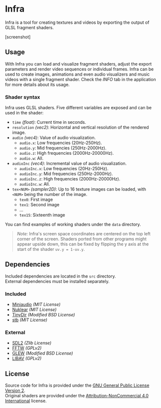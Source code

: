 # Infra
Infra is a tool for creating textures and videos by exporting the output of GLSL fragment shaders.

[screenshot]

## Usage
With Infra you can load and visualize fragment shaders, adjust the export parameters and render video sequences or individual frames.
Infra can be used to create images, animations and even audio visualizers and music videos with a single fragment shader.
Check the *INFO* tab in the application for more details about its usage.

### Shader syntax
Infra uses GLSL shaders. Five different variables are exposed and can be used in the shader:
- `time` *(float)*: Current time in seconds.
- `resolution` *(vec2)*: Horizontal and vertical resolution of the rendered image.
- `audio` *(vec4)*: Value of audio visualization.
    - `audio.x`: Low frequencies (20Hz-250Hz).
    - `audio.y`: Mid frequencies (250Hz-2000Hz).
    - `audio.z`: High frequencies (2000Hz-20000Hz).
    - `audio.w`: All.
- `audioInc` *(vec4)*: Incremental value of audio visualization.
    - `audioInc.x`: Low frequencies (20Hz-250Hz).
    - `audioInc.y`: Mid frequencies (250Hz-2000Hz).
    - `audioInc.z`: High frequencies (2000Hz-20000Hz).
    - `audioInc.w`: All.
- `tex<NUM>` *(sampler2D)*: Up to 16 texture images can be loaded, with `<NUM>` being the number of the image.
    - `tex0`: First image
    - `tex1`: Second image
    - ...
    - `tex15`: Sixteenth image

You can find examples of working shaders under the `data` directory.

> *Note:* Infra's screen space coordinates are centered on the top left corner of the screen. Shaders ported from other programs might appear upside down, this can be fixed by flipping the y axis at the start of the shader `uv.y = 1-uv.y`.

## Dependencies
Included dependencies are located in the `src` directory.  
External dependencies must be installed separately.

### Included
- [Miniaudio](https://miniaud.io/) *(MIT License)*
- [Nuklear](https://github.com/Immediate-Mode-UI/Nuklear) *(MIT License)*
- [TinyDir](https://github.com/cxong/tinydir) *(Modified BSD License)*
- [stb](https://github.com/nothings/stb) *(MIT License)*

### External
- [SDL2](https://www.libsdl.org/) *(Zlib License)*
- [FFTW](http://www.fftw.org/) *(GPLv2)*
- [GLEW](https://github.com/nigels-com/glew) *(Modified BSD License)*
- [LIBAV](https://libav.org/) *(GPLv2)*

## License
Source code for Infra is provided under the [GNU General Public License Version 2](LICENSE).  
Original shaders are provided under the [Attribution-NonCommercial 4.0 International](https://creativecommons.org/licenses/by-nc/4.0/) license.

